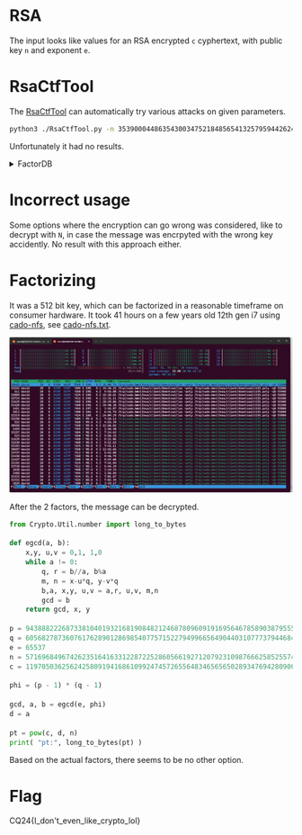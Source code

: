 # RSA

The input looks like values for an RSA encrypted `c` cyphertext, with public key `n` and exponent `e`.

# RsaCtfTool

The [RsaCtfTool](https://github.com/RsaCtfTool/RsaCtfTool) can automatically try various attacks on given parameters.


```bash
python3 ./RsaCtfTool.py -n 35390004486354300347521848565413257959442624589297688131017877221807025004928966206454752329594506530598099849274956709610488234955109039874355077958460196991750855650029096905451 -e 65537 --uncipher 34976328528100445602888072790831380493399287679380757676967266152942525578548886648293955777757882335796410272725253490310142371251759362170135820927390507970457244397459500624458
```

Unfortunately it had no results.

<details>
  <summary>FactorDB</summary>
  
The [FactorDB]() had no results during the competition, I added the factors afterwards.
  
</details>

# Incorrect usage

Some options where the encryption can go wrong was considered, like to decrypt with `N`, in case the message was encrpyted with the wrong key accidently. No result with this approach either.

# Factorizing

It was a 512 bit key, which can be factorized in a reasonable timeframe on consumer hardware. It took 41 hours on a few years old 12th gen i7 using [cado-nfs](https://cado-nfs.gitlabpages.inria.fr/), see [cado-nfs.txt](workdir/cado-nfs.txt).


![](screenshots/1.png)

After the 2 factors, the message can be decrypted.

```python
from Crypto.Util.number import long_to_bytes

def egcd(a, b):
    x,y, u,v = 0,1, 1,0
    while a != 0:
        q, r = b//a, b%a
        m, n = x-u*q, y-v*q
        b,a, x,y, u,v = a,r, u,v, m,n
        gcd = b
    return gcd, x, y

p = 94388822268733810401932168190848212468780960919169564678589038795551536041749
q = 60568278736076176289012869854077571522794996656490440310777379446843782797079
e = 65537
n = 5716968496742623516416331228722528605661927120792310987666258525574498830284283198836430550352603645400219292989985250503580573632834390794855851339251171
c = 1197050362562425809194168610992474572655648346565650289347694280900334333591569620938463679357389188065755581341607617632838824749892067214155896127335676

phi = (p - 1) * (q - 1)

gcd, a, b = egcd(e, phi)
d = a

pt = pow(c, d, n)
print( "pt:", long_to_bytes(pt) )
```

Based on the actual factors, there seems to be no other option.

# Flag

CQ24{I_don't_even_like_crypto_lol}